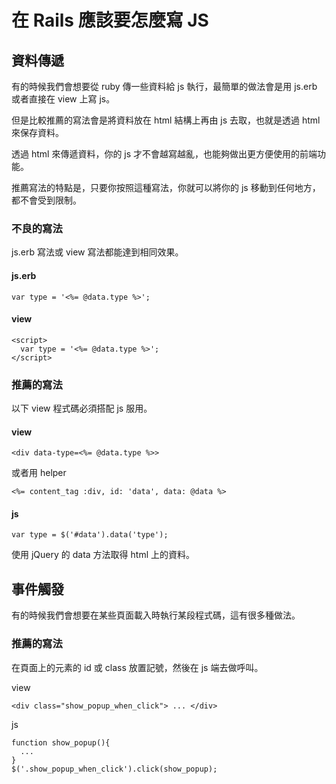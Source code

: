 # 在 Rails 應該要怎麼寫 JS

## 資料傳遞

有的時候我們會想要從 ruby 傳一些資料給 js 執行，最簡單的做法會是用 js.erb 或者直接在 view 上寫 js。

但是比較推薦的寫法會是將資料放在 html 結構上再由 js 去取，也就是透過 html 來保存資料。

透過 html 來傳遞資料，你的 js 才不會越寫越亂，也能夠做出更方便使用的前端功能。

推薦寫法的特點是，只要你按照這種寫法，你就可以將你的 js 移動到任何地方，都不會受到限制。

### 不良的寫法

js.erb 寫法或 view 寫法都能達到相同效果。

#### js.erb

```
var type = '<%= @data.type %>';
```

#### view

```
<script>
  var type = '<%= @data.type %>';
</script>
```

### 推薦的寫法

以下 view 程式碼必須搭配 js 服用。

#### view
```
<div data-type=<%= @data.type %>>
```

或者用 helper

```
<%= content_tag :div, id: 'data', data: @data %>
```

#### js

```
var type = $('#data').data('type');
```

使用 jQuery 的 data 方法取得 html 上的資料。


## 事件觸發

有的時候我們會想要在某些頁面載入時執行某段程式碼，這有很多種做法。

### 推薦的寫法

在頁面上的元素的 id 或 class 放置記號，然後在 js 端去做呼叫。

view
```
<div class="show_popup_when_click"> ... </div>
```

js

```
function show_popup(){
  ...
}
$('.show_popup_when_click').click(show_popup);
```